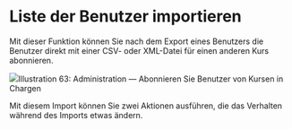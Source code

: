 # Liste der Benutzer importieren

Mit dieser Funktion können Sie nach dem Export eines Benutzers die Benutzer direkt mit einer CSV- oder XML-Datei für einen anderen Kurs abonnieren.

![](../../.gitbook/assets/inscrire-utilisateur-cours%20%283%29.png)Illustration 63: Administration — Abonnieren Sie Benutzer von Kursen in Chargen

Mit diesem Import können Sie zwei Aktionen ausführen, die das Verhalten während des Imports etwas ändern.

